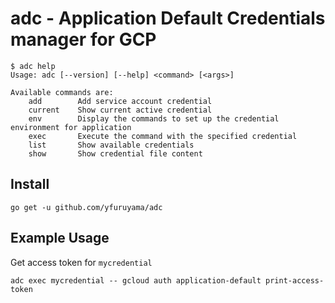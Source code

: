 adc - Application Default Credentials manager for GCP
===

```
$ adc help
Usage: adc [--version] [--help] <command> [<args>]

Available commands are:
    add        Add service account credential
    current    Show current active credential
    env        Display the commands to set up the credential environment for application
    exec       Execute the command with the specified credential
    list       Show available credentials
    show       Show credential file content
```

## Install

```
go get -u github.com/yfuruyama/adc
```

## Example Usage

Get access token for `mycredential`

```
adc exec mycredential -- gcloud auth application-default print-access-token
```
